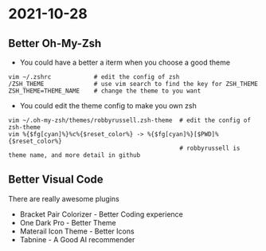 # 2021-10-28 

## Better Oh-My-Zsh

- You could have a better a iterm when you choose a good theme

``` shell
vim ~/.zshrc            # edit the config of zsh
/ZSH_THEME              # use vim search to find the key for ZSH_THEME
ZSH_THEME=THEME_NAME    # change the theme to you want
```

- You could edit the theme config to make you own zsh

``` shell
vim ~/.oh-my-zsh/themes/robbyrussell.zsh-theme  # edit the config of zsh-theme
vim %{$fg[cyan]%}%c%{$reset_color%} -> %{$fg[cyan]%}[$PWD]%{$reset_color%}      
                                                # robbyrussell is theme name, and more detail in github
```

## Better Visual Code

There are really awesome plugins

- Bracket Pair Colorizer - Better Coding experience
- One Dark Pro - Better Theme
- Materail Icon Theme - Better Icons
- Tabnine - A Good AI recommender
